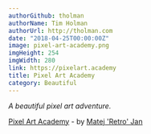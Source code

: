 ```yaml
---
authorGithub: tholman
authorName: Tim Holman
authorUrl: http://tholman.com
date: "2018-04-25T00:00:00Z"
image: pixel-art-academy.png
imgHeight: 254
imgWidth: 280
link: https://pixelart.academy
title: Pixel Art Academy
category: Beautiful
---
```


_A beautiful pixel art adventure._

[Pixel Art Academy](https://pixelart.academy) - by [Matej 'Retro' Jan](https://matejjan.com/)
